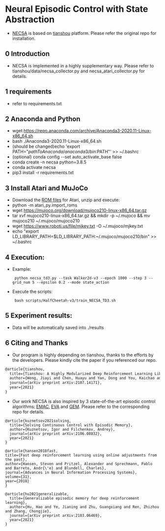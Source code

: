# Neural Episodic Control with State Abstraction
  * [NECSA](https://sites.google.com/view/drl-necsa) is based on [tianshou](https://tianshou.readthedocs.io/en/master/index.html) platform. Please refer the original repo for installation.

## 0 Introduction

  * NECSA is implemented in a highly supplementary way. Please refer to tianshou/data/necsa_collector.py and necsa_atari_collector.py for details.

## 1 requirements

  * refer to requirements.txt

## 2 Anaconda and Python

  * wget https://repo.anaconda.com/archive/Anaconda3-2020.11-Linux-x86_64.sh
  * bash ./Anaconda3-2020.11-Linux-x86_64.sh
  * (should be changed)echo 'export PATH="$pathToAnaconda/anaconda3/bin:$PATH"' >> ~/.bashrc
  * (optional) conda config --set auto_activate_base false
  * conda create -n necsa python=3.8.5
  * conda activate necsa
  * pip3 install -r requirements.txt

## 3 Install Atari and MuJoCo

  * Download the [ROM files](http://www.atarimania.com/rom_collection_archive_atari_2600_roms.html) for Atari, unzip and execute:
  * python -m atari_py.import_roms <path to folder> 
  * wget https://mujoco.org/download/mujoco210-linux-x86_64.tar.gz
  * tar xvf mujoco210-linux-x86_64.tar.gz && mkdir -p ~/.mujoco && mv mujoco210 ~/.mujoco/mujoco210
  * wget https://www.roboti.us/file/mjkey.txt -O  ~/.mujoco/mjkey.txt
  * echo "export LD_LIBRARY_PATH=$LD_LIBRARY_PATH:~/.mujoco/mujoco210/bin" >> ~/.bashrc
         

## 4 Execution:
  
  * Example:
         
         python necsa_td3.py --task Walker2d-v3 --epoch 1000 --step 3 --grid_num 5 --epsilon 0.2 --mode state_action

  * Execute the scripts:
         
         bash scripts/HalfCheetah-v3/train_NECSA_TD3.sh

## 5 Experiment results:

  * Data will be automatically saved into ./results

## 6 Citing and Thanks 

  * Our program is highly depending on tianshou, thanks to the efforts by the developers. Please kindly cite the paper if you referenced our repo.

  ```latex
  @article{tianshou,
    title={Tianshou: A Highly Modularized Deep Reinforcement Learning Library},
    author={Weng, Jiayi and Chen, Huayu and Yan, Dong and You, Kaichao and Duburcq, Alexis and Zhang, Minghao and Su, Yi and Su, Hang and Zhu, Jun},
    journal={arXiv preprint arXiv:2107.14171},
    year={2021}
  }
  ```

  * Our work NECSA is also inspired by 3 state-of-the-art episodic control algorithms: [EMAC](https://github.com/schatty/EMAC), [EVA](https://github.com/AnnaNikitaRL/EVA) and [GEM](https://github.com/MouseHu/GEM). Please refer to the corresponding repo for details.

  ```
  @article{kuznetsov2021solving,
    title={Solving Continuous Control with Episodic Memory},
    author={Kuznetsov, Igor and Filchenkov, Andrey},
    journal={arXiv preprint arXiv:2106.08832},
    year={2021}
  }
  ```

  ```
 @article{hansen2018fast,
  title={Fast deep reinforcement learning using online adjustments from the past},
  author={Hansen, Steven and Pritzel, Alexander and Sprechmann, Pablo and Barreto, Andr{\'e} and Blundell, Charles},
  journal={Advances in Neural Information Processing Systems},
  volume={31},
  year={2018}
}
  ```

  ```
  @article{hu2021generalizable,
    title={Generalizable episodic memory for deep reinforcement learning},
    author={Hu, Hao and Ye, Jianing and Zhu, Guangxiang and Ren, Zhizhou and Zhang, Chongjie},
    journal={arXiv preprint arXiv:2103.06469},
    year={2021}
  }
  ```
  
